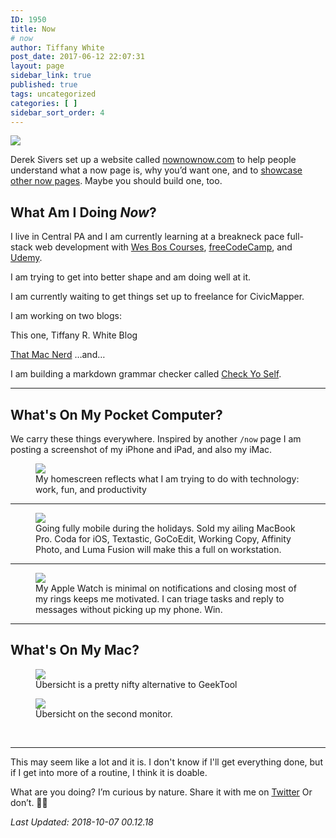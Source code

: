 ```yaml
---
ID: 1950
title: Now
# now
author: Tiffany White
post_date: 2017-06-12 22:07:31
layout: page
sidebar_link: true
published: true
tags: uncategorized
categories: [ ]
sidebar_sort_order: 4
---
```


<img src="https://res.cloudinary.com/twhiteblog/image/upload/c_scale,w_2105/v1527285606/Now%20Page%20Screenshots/now_opt.compressed_oq4s1x.jpg"/>

Derek Sivers set up a website called [nownownow.com](http://nownownow.com/about) to help people understand what a now page is, why you’d want one, and to [showcase other now pages](http://nownownow.com/). Maybe you should build one, too.

## What Am I Doing *Now*?

I live in Central PA and I am currently learning at a breakneck pace full-stack web development with [Wes Bos Courses](https://wesbos.com/courses/), [freeCodeCamp](https://www.freecodecamp.org/), and [Udemy](https://www.udemy.com/).

I am trying to get into better shape and am doing well at it.

I am currently waiting to get things set up to freelance for CivicMapper.

I am working on two blogs:

This one, Tiffany R. White Blog

[That Mac Nerd](https://thatmacnerd.com/)
…and…

I am building a markdown grammar checker called [Check Yo Self](https://github.com/twhite96/checkyoself).

---

## What's On My Pocket Computer?

We carry these things everywhere. Inspired by another `/now` page I am posting a screenshot of my iPhone and iPad, and also my iMac.


<figure>
    <img src="https://res.cloudinary.com/twhiteblog/image/upload/v1538973892/Now%20Page%20Screenshots/iPhone/now_oct.png" />
    <figcaption>My homescreen reflects what I am trying to do with technology: work, fun, and productivity</figcaption>
</figure>

---

<figure>
    <img src="https://res.cloudinary.com/twhiteblog/image/upload/v1537568761/Now%20Page%20Screenshots/iPad/ipad_pro_now_sept.png" />
    <figcaption>Going fully mobile during the holidays. Sold my ailing MacBook Pro. Coda for iOS, Textastic, GoCoEdit, Working Copy, Affinity Photo, and Luma Fusion will make this a full on workstation.</figcaption>
</figure>

---

<figure>
    <img src="https://res.cloudinary.com/twhiteblog/image/upload/v1531444181/Now%20Page%20Screenshots/Apple%20Watch/apple_watch_july.png" />
    <figcaption>My Apple Watch is minimal on notifications and closing most of my rings keeps me motivated. I can triage tasks and reply to messages without picking up my phone. Win.</figcaption>
</figure>

---

## What's On My Mac?

<figure>
    <img src="https://res.cloudinary.com/twhiteblog/image/upload/v1536122421/Now%20Page%20Screenshots/Mac/Screenshot-2018-09-05_12-38-46_AM.png" />
    <figcaption>Übersicht is a pretty nifty alternative to GeekTool</figcaption>
</figure>

<figure>
    <img src="https://res.cloudinary.com/twhiteblog/image/upload/v1536122421/Now%20Page%20Screenshots/Mac/Screenshot-2018-09-05_12-38-18_AM.png" />
    <figcaption>Übersicht on the second monitor.</figcaption>
</figure>



&nbsp;

---

This may seem like a lot and it is. I don't know if I'll get everything done, but if I get into more of a routine, I think it is doable.

What are you doing? I’m curious by nature. Share it with me on [Twitter](https://twitter.com/TiffanyW_412) Or don’t. 🤷🏿

*Last Updated: 2018-10-07 00.12.18*

